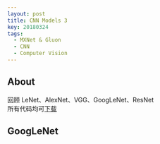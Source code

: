 ```yaml
---
layout: post
title: CNN Models 3
key: 20180324
tags: 
  - MXNet & Gluon
  - CNN
  - Computer Vision
---
```


## About
回顾 LeNet、AlexNet、VGG、GoogLeNet、ResNet  
所有代码均可[下载](https://github.com/jyxiong/cnn-models-mxnet)

## GoogLeNet